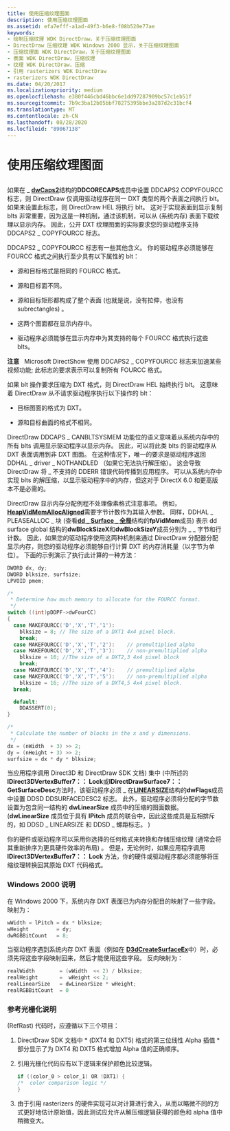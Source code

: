 ```yaml
---
title: 使用压缩纹理图面
description: 使用压缩纹理图面
ms.assetid: efa7efff-a1ad-49f3-b6e8-f08b520e77ae
keywords:
- 绘制压缩纹理 WDK DirectDraw，关于压缩纹理图面
- DirectDraw 压缩纹理 WDK Windows 2000 显示，关于压缩纹理图面
- 压缩纹理面 WDK DirectDraw，关于压缩纹理图面
- 表面 WDK DirectDraw，压缩纹理
- 纹理 WDK DirectDraw，压缩
- 引用 rasterizers WDK DirectDraw
- rasterizers WDK DirectDraw
ms.date: 04/20/2017
ms.localizationpriority: medium
ms.openlocfilehash: e380f446cbd46bbc6e1dd97287909bc57c1eb51f
ms.sourcegitcommit: 7b9c3ba12b05bbf78275395bbe3a287d2c31bcf4
ms.translationtype: MT
ms.contentlocale: zh-CN
ms.lasthandoff: 08/28/2020
ms.locfileid: "89067138"
---
```

# <a name="using-compressed-texture-surfaces"></a>使用压缩纹理图面


## <span id="ddk_using_compressed_texture_surfaces_gg"></span><span id="DDK_USING_COMPRESSED_TEXTURE_SURFACES_GG"></span>


如果在 \_ [**dwCaps2**](/windows/desktop/api/ddrawi/ns-ddrawi-_ddcorecaps)结构的**DDCORECAPS**成员中设置 DDCAPS2 COPYFOURCC 标志，则 DirectDraw 仅调用驱动程序在同一 DXT 类型的两个表面之间执行 blt。 如果未设置此标志，则 DirectDraw HEL 将执行 blt。 这对于实现表面到显示复制 blts 非常重要，因为这是一种机制，通过该机制，可以从 (系统内存) 表面下载纹理以显示内存。 因此，公开 DXT 纹理图面的实际要求您的驱动程序支持 DDCAPS2 \_ COPYFOURCC 标志。

DDCAPS2 \_ COPYFOURCC 标志有一些其他含义。 你的驱动程序必须能够在 FOURCC 格式之间执行至少具有以下属性的 blt：

-   源和目标格式是相同的 FOURCC 格式。

-   源和目标面不同。

-   源和目标矩形都构成了整个表面 (也就是说，没有拉伸，也没有 subrectangles) 。

-   这两个图面都在显示内存中。

-   驱动程序必须能够在显示内存中为其支持的每个 FOURCC 格式执行这些 blts。

**注意**   Microsoft DirectShow 使用 DDCAPS2 \_ COPYFOURCC 标志来加速某些视频功能; 此标志的要求表示可以复制所有 FOURCC 格式。

 

如果 blt 操作要求压缩为 DXT 格式，则 DirectDraw HEL 始终执行 blt。 这意味着 DirectDraw 从不请求驱动程序执行以下操作的 blt：

-   目标图面的格式为 DXT。

-   源和目标曲面的格式不相同。

DirectDraw DDCAPS \_ CANBLTSYSMEM 功能位的语义意味着从系统内存中的所有 blts 调用显示驱动程序以显示内存。 因此，可以将此类 blts 的驱动程序从 DXT 表面调用到非 DXT 图面。 在这种情况下，唯一的要求是驱动程序返回 DDHAL \_ driver \_ NOTHANDLED （如果它无法执行解压缩）。 这会导致 DirectDraw 将 \_ 不支持的 DDERR 错误代码传播到应用程序。 可以从系统内存中实现 blts 的解压缩，以显示驱动程序中的内存，但这对于 DirectX 6.0 和更高版本不是必需的。

DirectDraw 显示内存分配例程不处理像素格式注意事项。 例如， [**HeapVidMemAllocAligned**](/windows/desktop/api/dmemmgr/nf-dmemmgr-heapvidmemallocaligned)需要字节计数作为其输入参数。 同样，DDHAL \_ PLEASEALLOC \_ 块 (查看[**dd \_ Surface \_ 全局**](/windows/desktop/api/ddrawint/ns-ddrawint-_dd_surface_global)结构的**fpVidMem**成员) 表示 dd surface global 结构的**dwBlockSizeX**和**dwBlockSizeY**成员分别为 \_ \_ 字节和行计数。 因此，如果您的驱动程序使用这两种机制来通过 DirectDraw 分配器分配显示内存，则您的驱动程序必须能够自行计算 DXT 的内存消耗量（以字节为单位）。 下面的示例演示了执行此计算的一种方法：

```cpp
DWORD dx, dy;
DWORD blksize, surfsize;
LPVOID pmem;

/*
 * Determine how much memory to allocate for the FOURCC format.
 */
switch ((int)pDDPF->dwFourCC)
{
  case MAKEFOURCC('D','X','T','1'):
    blksize = 8; // The size of a DXT1 4x4 pixel block. 
    break;
  case MAKEFOURCC('D','X','T','2'):    // premultiplied alpha
  case MAKEFOURCC('D','X','T','3'):    // non-premultiplied alpha
    blksize = 16; //The size of a DXT2,3 4x4 pixel block 
    break;
  case MAKEFOURCC('D','X','T','4'):    // premultiplied alpha
  case MAKEFOURCC('D','X','T','5'):    // non-premultiplied alpha
    blksize = 16; //The size of a DXT4,5 4x4 pixel block.
  break;

  default:
    DDASSERT(0);
}

/*
 * Calculate the number of blocks in the x and y dimensions.
 */
dx = (nWidth  + 3) >> 2;
dy = (nHeight + 3) >> 2;
surfsize = dx * dy * blksize;
```

当应用程序调用 Direct3D 和 DirectDraw SDK 文档) 集中 (中所述的**IDirect3DVertexBuffer7：： Lock**或**IDirectDrawSurface7：： GetSurfaceDesc**方法时，该驱动程序必须 \_ 在[**LINEARSIZE**](/previous-versions/windows/hardware/drivers/ff550340(v=vs.85))结构的**dwFlags**成员中设置 DDSD DDSURFACEDESC2 标志。 此外，驱动程序必须将分配的字节数设置为包含同一结构的 **dwLinearSize** 成员中的压缩的图面数据。  (**dwLinearSize** 成员位于具有 **lPitch** 成员的联合中，因此这些成员是互相排斥的，如 DDSD \_ LINEARSIZE 和 DDSD \_ 螺距标志。 ) 

你的硬件或驱动程序可以采用你选择的任何格式来转换和存储压缩纹理 (通常会将其重新排序为更具硬件效率的布局) 。 但是，无论何时，如果应用程序调用 **IDirect3DVertexBuffer7：： Lock** 方法，你的硬件或驱动程序都必须能够将压缩纹理转换回其原始 DXT 代码格式。

### <a name="span-idwindows_2000_notespanspan-idwindows_2000_notespanwindows-2000-note"></a><span id="windows_2000_note"></span><span id="WINDOWS_2000_NOTE"></span>Windows 2000 说明

在 Windows 2000 下，系统内存 DXT 表面已为内存分配目的映射了一些字段。 映射为：

```cpp
wWidth = lPitch = dx * blksize;
wHeight         = dy;
dwRGBBitCount   = 8;
```

当驱动程序遇到系统内存 DXT 表面（例如在 [**D3dCreateSurfaceEx**](/windows/desktop/api/ddrawint/nc-ddrawint-pdd_createsurfaceex)中）时，必须先将这些字段映射回来，然后才能使用这些字段。 反向映射为：

```cpp
realWidth        = (wWidth  << 2) / blksize;
realHeight       =  wHeight << 2;
realLinearSize   = dwLinearSize * wHeight;
realRGBBitCount  = 0
```

### <a name="span-idreference_rasterizer_notesspanspan-idreference_rasterizer_notesspanreference-rasterizer-notes"></a><span id="reference_rasterizer_notes"></span><span id="REFERENCE_RASTERIZER_NOTES"></span>参考光栅化说明

 (RefRast) 代码时，应遵循以下三个项目：

1.  DirectDraw SDK 文档中 * (DXT4 和 DXT5) 格式的第三位线性 Alpha 插值 * 部分显示了为 DXT4 和 DXT5 格式增加 Alpha 值的正确顺序。

2.  引用光栅化代码应有以下逻辑来保护颜色比较逻辑。
    ```cpp
    if ((color_0 > color_1) OR !DXT1) {
    /*  color comparison logic */
    }
    ```

3.  由于引用 rasterizers 的硬件实现可以对计算进行舍入，从而以略微不同的方式更好地估计原始值，因此测试应允许从解压缩逻辑获得的颜色和 alpha 值中稍微变大。

 

